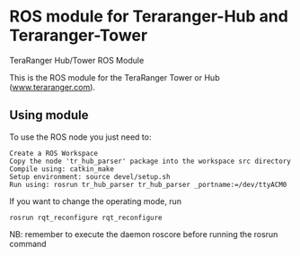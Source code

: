 # ROS module for Teraranger-Hub and Teraranger-Tower
TeraRanger Hub/Tower ROS Module

This is the ROS module for the TeraRanger Tower or Hub (www.teraranger.com).
## Using module

To use the ROS node you just need to:

    Create a ROS Workspace
    Copy the node 'tr_hub_parser' package into the workspace src directory
    Compile using: catkin_make
    Setup environment: source devel/setup.sh
    Run using: rosrun tr_hub_parser tr_hub_parser _portname:=/dev/ttyACM0

If you want to change the operating mode, run

    rosrun rqt_reconfigure rqt_reconfigure

NB: remember to execute the daemon roscore before running the rosrun command
